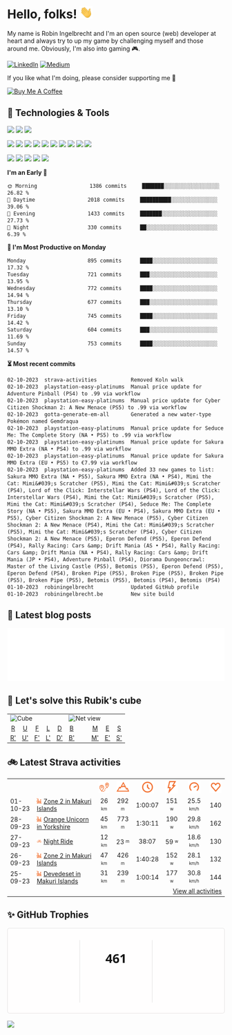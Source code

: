 # Hello, folks! <img src="https://raw.githubusercontent.com/robiningelbrecht/robiningelbrecht/master/wave.gif" width="30">
 
My name is Robin Ingelbrecht and I'm an open source (web) developer at heart and always try to up my game by challenging myself and those around me.
Obviously, I'm also into gaming 🎮.

[![LinkedIn](https://img.shields.io/badge/LinkedIn-0D61B8?style=flat&logo=linkedin&logoColor=white&color=0D61B8)](https://linkedin.com/in/robin-ingelbrecht) 
[![Medium](https://img.shields.io/badge/Medium-2bbc8a?style=flat&logo=medium&logoColor=white&color=2bbc8a)](https://ingelbrechtrobin.medium.com/) 

If you like what I'm doing, please consider supporting me 🙏

<a href="https://www.buymeacoffee.com/ingelbrecht" target="_blank"><img src="https://cdn.buymeacoffee.com/buttons/v2/default-yellow.png" alt="Buy Me A Coffee" style="height: 40px !important;" ></a>

## :wrench: Technologies & Tools
![](https://img.shields.io/badge/OS-Linux-informational?style=flat&logo=linux&logoColor=white&color=2bbc8a)
![](https://img.shields.io/badge/OS-Macos-informational?style=flat&logo=macos&logoColor=white&color=2bbc8a)
![](https://img.shields.io/badge/Editor-phpstorm-informational?style=flat&logo=phpstorm&logoColor=white&color=2bbc8a)

![](https://img.shields.io/badge/Code-Php-informational?style=flat&logo=php&logoColor=white&color=2bbc8a)
![](https://img.shields.io/badge/Framework-Symfony-informational?style=flat&logo=symfony&logoColor=white&color=2bbc8a)
![](https://img.shields.io/badge/Framework-Drupal-informational?style=flat&logo=drupal&logoColor=white&color=2bbc8a)
![](https://img.shields.io/badge/Framework-Laravel-informational?style=flat&logo=laravel&logoColor=white&color=2bbc8a)
![](https://img.shields.io/badge/Code-Python-informational?style=flat&logo=python&logoColor=white&color=2bbc8a)
![](https://img.shields.io/badge/Code-JavaScript-informational?style=flat&logo=javascript&logoColor=white&color=2bbc8a)
![](https://img.shields.io/badge/Code-css3-informational?style=flat&logo=css3&logoColor=white&color=2bbc8a)
![](https://img.shields.io/badge/Code-html5-informational?style=flat&logo=html5&logoColor=white&color=2bbc8a)
![](https://img.shields.io/badge/Code-chart.js-informational?style=flat&logo=chartdotjs&logoColor=white&color=2bbc8a)
![](https://img.shields.io/badge/Shell-Bash-informational?style=flat&logo=gnu-bash&logoColor=white&color=2bbc8a)

![](https://img.shields.io/badge/Tools-MySQL-informational?style=flat&logo=mysql&logoColor=white&color=2bbc8a)
![](https://img.shields.io/badge/Tools-MariaDB-informational?style=flat&logo=mariadb&logoColor=white&color=2bbc8a)
![](https://img.shields.io/badge/Tools-RabbitMQ-informational?style=flat&logo=rabbitmq&logoColor=white&color=2bbc8a)
![](https://img.shields.io/badge/Devops-Docker-informational?style=flat&logo=docker&logoColor=white&color=2bbc8a)
![](https://img.shields.io/badge/GitHub-continuous%20integration-informational?style=flat&logo=github%20actions&logoColor=white&color=2bbc8a)

<!--START_SECTION:commits-per-day-time-->
**I&#039;m an Early 🐤**

```text
🌞 Morning                 1386 commits     ███████░░░░░░░░░░░░░░░░░░   26.82 %
🌆 Daytime                 2018 commits     ██████████░░░░░░░░░░░░░░░   39.06 %
🌃 Evening                 1433 commits     ███████░░░░░░░░░░░░░░░░░░   27.73 %
🌙 Night                   330 commits      ██░░░░░░░░░░░░░░░░░░░░░░░   6.39 %
```
<!--END_SECTION:commits-per-day-time-->

<!--START_SECTION:commits-per-weekday-->
**📅 I&#039;m Most Productive on Monday**

```text
Monday                    895 commits      ████░░░░░░░░░░░░░░░░░░░░░   17.32 %
Tuesday                   721 commits      ███░░░░░░░░░░░░░░░░░░░░░░   13.95 %
Wednesday                 772 commits      ████░░░░░░░░░░░░░░░░░░░░░   14.94 %
Thursday                  677 commits      ███░░░░░░░░░░░░░░░░░░░░░░   13.10 %
Friday                    745 commits      ████░░░░░░░░░░░░░░░░░░░░░   14.42 %
Saturday                  604 commits      ███░░░░░░░░░░░░░░░░░░░░░░   11.69 %
Sunday                    753 commits      ████░░░░░░░░░░░░░░░░░░░░░   14.57 %
```
<!--END_SECTION:commits-per-weekday-->

<!--START_SECTION:most-recent-commits-->
**⏳ Most recent commits**
                                        
```text
02-10-2023  strava-activities           Removed Koln walk
02-10-2023  playstation-easy-platinums  Manual price update for Adventure Pinball (PS4) to .99 via workflow
02-10-2023  playstation-easy-platinums  Manual price update for Cyber Citizen Shockman 2: A New Menace (PS5) to .99 via workflow
02-10-2023  gotta-generate-em-all       Generated a new water-type Pokémon named Gemdraqua
02-10-2023  playstation-easy-platinums  Manual price update for Seduce Me: The Complete Story (NA • PS5) to .99 via workflow
02-10-2023  playstation-easy-platinums  Manual price update for Sakura MMO Extra (NA • PS4) to .99 via workflow
02-10-2023  playstation-easy-platinums  Manual price update for Sakura MMO Extra (EU • PS5) to €7.99 via workflow
02-10-2023  playstation-easy-platinums  Added 33 new games to list: Sakura MMO Extra (NA • PS5), Sakura MMO Extra (NA • PS4), Mimi the Cat: Mimi&#039;s Scratcher (PS5), Mimi the Cat: Mimi&#039;s Scratcher (PS4), Lord of the Click: Interstellar Wars (PS4), Lord of the Click: Interstellar Wars (PS4), Mimi the Cat: Mimi&#039;s Scratcher (PS5), Mimi the Cat: Mimi&#039;s Scratcher (PS4), Seduce Me: The Complete Story (NA • PS5), Sakura MMO Extra (EU • PS4), Sakura MMO Extra (EU • PS5), Cyber Citizen Shockman 2: A New Menace (PS5), Cyber Citizen Shockman 2: A New Menace (PS4), Mimi the Cat: Mimi&#039;s Scratcher (PS5), Mimi the Cat: Mimi&#039;s Scratcher (PS4), Cyber Citizen Shockman 2: A New Menace (PS5), Eperon Defend (PS5), Eperon Defend (PS4), Rally Racing: Cars &amp; Drift Mania (AS • PS4), Rally Racing: Cars &amp; Drift Mania (NA • PS4), Rally Racing: Cars &amp; Drift Mania (JP • PS4), Adventure Pinball (PS4), Diorama Dungeoncrawl: Master of the Living Castle (PS5), Betomis (PS5), Eperon Defend (PS5), Eperon Defend (PS4), Broken Pipe (PS5), Broken Pipe (PS5), Broken Pipe (PS5), Broken Pipe (PS5), Betomis (PS5), Betomis (PS4), Betomis (PS4)
01-10-2023  robiningelbrecht            Updated GitHub profile
01-10-2023  robiningelbrecht.be         New site build
```
<!--END_SECTION:most-recent-commits-->

## :pencil: Latest blog posts

<a target="_blank" href="https://ingelbrechtrobin.medium.com/"><img src="assets/medium-blog-posts.svg" /></a>

## :jigsaw: Let's solve this Rubik's cube

<table>
  <tr>
    <td colspan="5">
      <img src="https://puzzle-generator.robiningelbrecht.be/github-game/cube" alt="Cube" />
    </td>
    <td colspan="5">
      <img src="https://puzzle-generator.robiningelbrecht.be/github-game/cube?view=net" alt="Net view" />
    </td>
  </tr>
  <tr>
    <td align="center">
      <a href="https://puzzle-generator.robiningelbrecht.be/github-game/turn/R">R</a>
    </td>
    <td align="center">
      <a href="https://puzzle-generator.robiningelbrecht.be/github-game/turn/U">U</a>
    </td>
    <td align="center">
      <a href="https://puzzle-generator.robiningelbrecht.be/github-game/turn/F">F</a>
    </td>
    <td align="center">
      <a href="https://puzzle-generator.robiningelbrecht.be/github-game/turn/L">L</a>
    </td>
    <td align="center">
      <a href="https://puzzle-generator.robiningelbrecht.be/github-game/turn/D">D</a>
    </td>
    <td align="center">
      <a href="https://puzzle-generator.robiningelbrecht.be/github-game/turn/B">B</a>
    </td>
    <td>
       &nbsp; &nbsp;
    </td>
    <td align="center">
      <a href="https://puzzle-generator.robiningelbrecht.be/github-game/turn/M">M</a>
    </td>
    <td align="center">
      <a href="https://puzzle-generator.robiningelbrecht.be/github-game/turn/E">E</a>
    </td>
    <td align="center">
      <a href="https://puzzle-generator.robiningelbrecht.be/github-game/turn/S">S</a>
    </td>
  </tr>
  <tr>
    <td align="center">
      <a href="https://puzzle-generator.robiningelbrecht.be/github-game/turn/R&#039;">R&#039;</a>
    </td>
    <td align="center">
      <a href="https://puzzle-generator.robiningelbrecht.be/github-game/turn/U&#039;">U&#039;</a>
    </td>
    <td align="center">
      <a href="https://puzzle-generator.robiningelbrecht.be/github-game/turn/F&#039;">F&#039;</a>
    </td>
    <td align="center">
      <a href="https://puzzle-generator.robiningelbrecht.be/github-game/turn/L&#039;">L&#039;</a>
    </td>
    <td align="center">
      <a href="https://puzzle-generator.robiningelbrecht.be/github-game/turn/D&#039;">D&#039;</a>
    </td>
    <td align="center">
      <a href="https://puzzle-generator.robiningelbrecht.be/github-game/turn/B&#039;">B&#039;</a>
    </td>
     <td>
      &nbsp; &nbsp;
    </td>
    <td align="center">
      <a href="https://puzzle-generator.robiningelbrecht.be/github-game/turn/M&#039;">M&#039;</a>
    </td>
    <td align="center">
      <a href="https://puzzle-generator.robiningelbrecht.be/github-game/turn/E&#039;">E&#039;</a>
    </td>
    <td align="center">
      <a href="https://puzzle-generator.robiningelbrecht.be/github-game/turn/S&#039;">S&#039;</a>
    </td>
  </tr>
</table>

## :bike: Latest Strava activities

<!--START_SECTION:strava-activities-->
<table>
    <tr>
        <th></th>
        <th></th>
        <th align="center"><img src="https://raw.githubusercontent.com/robiningelbrecht/strava-activities/master/public/distance.svg" width="30" alt="distance" title="distance"/></th>
        <th align="center"><img src="https://raw.githubusercontent.com/robiningelbrecht/strava-activities/master/public/elevation.svg" width="30" alt="elevation" title="elevation"/></th>
        <th align="center"><img src="https://raw.githubusercontent.com/robiningelbrecht/strava-activities/master/public/time.svg" width="30" alt="time" title="time"/></th>
        <th align="center"><img src="https://raw.githubusercontent.com/robiningelbrecht/strava-activities/master/public/average-watt.svg" width="30" alt="average watts" title="average watts"/></th>
        <th align="center"><img src="https://raw.githubusercontent.com/robiningelbrecht/strava-activities/master/public/average-speed.svg" width="30" alt="average speed" title="average speed"/></th>
        <th align="center"><img src="https://raw.githubusercontent.com/robiningelbrecht/strava-activities/master/public/heart-rate.svg" width="30" alt="average heart rate" title="average heart rate"/></th>
    </tr>
            <tr>
            <td>01-10-23</td>
            <td>
                <img src="https://raw.githubusercontent.com/robiningelbrecht/strava-activities/master/public/activity-virtual-ride.svg" width="12" alt="virtual ride" title="virtual ride"/>
                <a href="https://www.strava.com/activities/9957141351" title="Kcal: 520 | Gear: None ">Zone 2 in Makuri Islands</a>
            </td>
            <td align="center">26 <sup><sub>km</sub></sup></td>
            <td align="center">292 <sup><sub>m</sub></sup></td>
            <td align="center">1:00:07</td>
            <td align="center">151 <sup><sub>w</sub></sup></td>
            <td align="center">25.5 <sup><sub>km/h</sub></sup></td>
            <td align="center">140</td>
        </tr>
            <tr>
            <td>28-09-23</td>
            <td>
                <img src="https://raw.githubusercontent.com/robiningelbrecht/strava-activities/master/public/activity-virtual-ride.svg" width="12" alt="virtual ride" title="virtual ride"/>
                <a href="https://www.strava.com/activities/9937578793" title="Kcal: 981 | Gear: None ">Orange Unicorn in Yorkshire</a>
            </td>
            <td align="center">45 <sup><sub>km</sub></sup></td>
            <td align="center">773 <sup><sub>m</sub></sup></td>
            <td align="center">1:30:11</td>
            <td align="center">190 <sup><sub>w</sub></sup></td>
            <td align="center">29.8 <sup><sub>km/h</sub></sup></td>
            <td align="center">162</td>
        </tr>
            <tr>
            <td>27-09-23</td>
            <td>
                <img src="https://raw.githubusercontent.com/robiningelbrecht/strava-activities/master/public/activity-ride.svg" width="12" alt="virtual ride" title="virtual ride"/>
                <a href="https://www.strava.com/activities/9935788684" title="Kcal: 377 | Gear: None ">Night Ride</a>
            </td>
            <td align="center">12 <sup><sub>km</sub></sup></td>
            <td align="center">23 <sup><sub>m</sub></sup></td>
            <td align="center">38:07</td>
            <td align="center">59 <sup><sub>w</sub></sup></td>
            <td align="center">18.6 <sup><sub>km/h</sub></sup></td>
            <td align="center">130</td>
        </tr>
            <tr>
            <td>26-09-23</td>
            <td>
                <img src="https://raw.githubusercontent.com/robiningelbrecht/strava-activities/master/public/activity-virtual-ride.svg" width="12" alt="virtual ride" title="virtual ride"/>
                <a href="https://www.strava.com/activities/9924646621" title="Kcal: 876 | Gear: None ">Zone 2 in Makuri Islands</a>
            </td>
            <td align="center">47 <sup><sub>km</sub></sup></td>
            <td align="center">426 <sup><sub>m</sub></sup></td>
            <td align="center">1:40:28</td>
            <td align="center">152 <sup><sub>w</sub></sup></td>
            <td align="center">28.1 <sup><sub>km/h</sub></sup></td>
            <td align="center">132</td>
        </tr>
            <tr>
            <td>25-09-23</td>
            <td>
                <img src="https://raw.githubusercontent.com/robiningelbrecht/strava-activities/master/public/activity-virtual-ride.svg" width="12" alt="virtual ride" title="virtual ride"/>
                <a href="https://www.strava.com/activities/9918753267" title="Kcal: 610 | Gear: None ">Devedeset in Makuri Islands</a>
            </td>
            <td align="center">31 <sup><sub>km</sub></sup></td>
            <td align="center">239 <sup><sub>m</sub></sup></td>
            <td align="center">1:00:14</td>
            <td align="center">177 <sup><sub>w</sub></sup></td>
            <td align="center">30.8 <sup><sub>km/h</sub></sup></td>
            <td align="center">144</td>
        </tr>
                <tr>
            <td colspan="8" align="right"><a href="https://github.com/robiningelbrecht/strava-activities#activities">View all activities</a></td>
        </tr>
    </table>

<!--END_SECTION:strava-activities-->

 ## :sparkles: GitHub Trophies

<img src="assets/github-streak-stats.svg"  alt="Robin Ingelbrecht's streak stats"/>

![](https://github-profile-trophy.vercel.app/?username=robiningelbrecht&theme=chalk&no-frame=false&no-bg=true&margin-w=4)
